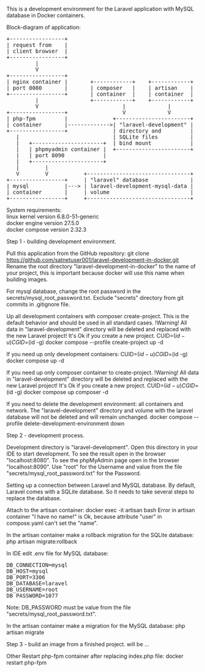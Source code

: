 This is a development environment for the Laravel application with MySQL database in Docker containers.

Block-diagram of application:
<pre>
+-----------------+
| request from    |
| client browser  |
+-----------------+
         |
         V
+-----------------+
| nginx container |       +------------+    +------------+
| port 8080       |       | composer   |    | artisan    |
+-----------------+       | container  |    | container  |
         |                +------------+    +------------+
         V                          |             |
+-----------------+                 V             V
| php-fpm         |              +-----------------------+
| container       |------------->| "laravel-development" |
+-----------------+              | directory and         |
   |                             | SQLite files          |
   |   +----------------------+  | bind mount            |
   |   | phpmyadmin container |  +-----------------------+
   |   | port 8090            |
   |   +----------------------+
   |        |
   V        V           +--------------------------------+
+-----------------+     | "laravel" database             |
| mysql           |---> | laravel-development-mysql-data |
| container       |     | volume                         |
+-----------------+     +--------------------------------+
</pre>

System requirements:
<br>linux kernel version 6.8.0-51-generic
<br>docker engine version 27.5.0
<br>docker compose version 2.32.3

Step 1 - building development environment.

Pull this application from the GitHub repository:
git clone https://github.com/satnetuser001/laravel-development-in-docker.git
Rename the root directory "laravel-development-in-docker" to the name of your project, this is important because docker will use this name when building images.

For mysql database, change the root password in the secrets/mysql_root_password.txt. Exclude "secrets" directory from git commits in .gitignore file.

Up all development containers with composer create-project.
This is the default behavior and should be used in all standard cases.
!Warning! All data in "laravel-development" directory will be deleted and replaced with the new Laravel project! It's Ok if you create a new project.
CUID=$(id -u) CGID=$(id -g) docker compose --profile create-project up -d

If you need up only development containers:
CUID=$(id -u) CGID=$(id -g) docker compose up -d

If you need up only composer container to create-project.
!Warning! All data in "laravel-development" directory will be deleted and replaced with the new Laravel project! It's Ok if you create a new project.
CUID=$(id -u) CGID=$(id -g) docker compose up composer -d

If you need to delete the development environment: all containers and network.
The "laravel-development" directory and volume with the laravel database will not be deleted and will remain unchanged.
docker compose --profile delete-development-environment down

Step 2 - development process.

Development directory is "laravel-development". Open this directory in your IDE to start development. To see the result open in the browser "localhost:8080".
To see the phpMyAdmin page open in the browser "localhost:8090". Use "root" for the Username and value from the file "secrets/mysql_root_password.txt" for the Password.

Setting up a connection between Laravel and MySQL database. By default, Laravel comes with a SQLite database. So it needs to take several steps to replace the database.

Attach to the artisan container:
docker exec -it artisan bash
Error in artisan container "I have no name!" is Ok, because attribute "user" in compose.yaml can't set the "name".

In the artisan container make a rollback migration for the SQLite database:
php artisan migrate:rollback

In IDE edit .env file for MySQL database:
<pre>
DB_CONNECTION=mysql
DB_HOST=mysql
DB_PORT=3306
DB_DATABASE=laravel
DB_USERNAME=root
DB_PASSWORD=1077
</pre>
Note: DB_PASSWORD must be value from the file "secrets/mysql_root_password.txt".

In the artisan container make a migration for the MySQL database:
php artisan migrate

Step 3 - build an image from a finished project.
will be ...

Other
Restart php-fpm container after replacing index.php file:
docker restart php-fpm